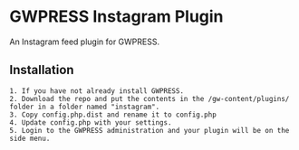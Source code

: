 # GWPRESS Instagram Plugin

An Instagram feed plugin for GWPRESS. 

## Installation

    1. If you have not already install GWPRESS.
    2. Download the repo and put the contents in the /gw-content/plugins/ folder in a folder named "instagram".
    3. Copy config.php.dist and rename it to config.php
    4. Update config.php with your settings.
    5. Login to the GWPRESS administration and your plugin will be on the side menu.
